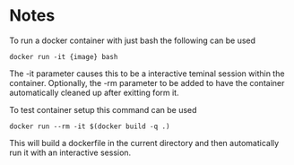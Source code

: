 # Notes
To run a docker container with just bash the following can be used

```docker run -it {image} bash```

The -it parameter causes this to be a interactive teminal session within the container. Optionally, the -rm parameter to be added to have the container automatically cleaned up after exitting form it.

To test container setup this command can be used

```docker run --rm -it $(docker build -q .)```

This will build a dockerfile in the current directory and then automatically run it with an interactive session.